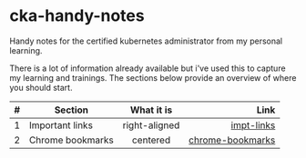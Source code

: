 # cka-handy-notes
Handy notes for the certified kubernetes administrator from my personal learning.

There is a lot of information already available but i've used this to capture my learning and trainings. The sections 
below provide an overview of where you should start. 


| #   | Section            | What it is           | Link  |
| --- | -------------      |:-------------:| -----:|
| 1   | Important links    | right-aligned | [impt-links](html/impt-links.html) |
| 2   | Chrome bookmarks   | centered      | [chrome-bookmarks](chrome-bookmarks.html)|
